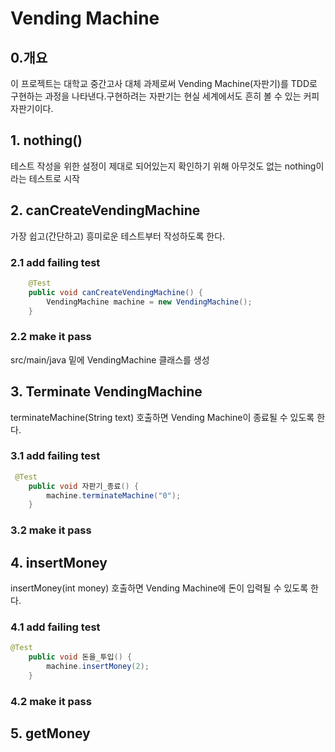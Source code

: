 # Vending Machine

## 0.개요

이 프로젝트는 대학교 중간고사 대체 과제로써 Vending Machine(자판기)를 TDD로 구현하는 과정을 나타낸다.구현하려는 자판기는 현실 세계에서도 흔히 볼 수 있는 커피 자판기이다.



## 1. nothing()

테스트 작성을 위한 설정이 제대로 되어있는지 확인하기 위해 아무것도 없는 nothing이라는 테스트로 시작



## 2. canCreateVendingMachine

가장 쉽고(간단하고) 흥미로운 테스트부터 작성하도록 한다.

### 2.1 add failing test

```java
    @Test
    public void canCreateVendingMachine() {
        VendingMachine machine = new VendingMachine();
    }
```

### 2.2 make it pass

src/main/java 밑에 VendingMachine 클래스를 생성



## 3. Terminate VendingMachine

terminateMachine(String text) 호출하면 Vending Machine이 종료될 수 있도록 한다.

### 3.1 add failing test

```java
 @Test
    public void 자판기_종료() {
        machine.terminateMachine("0");
    }
```

### 3.2 make it pass



## 4. insertMoney

insertMoney(int money) 호출하면 Vending Machine에 돈이 입력될 수 있도록 한다.

### 4.1 add failing test

```java
@Test
    public void 돈을_투입() {
        machine.insertMoney(2);
    }
```

### 4.2 make it pass



## 5. getMoney

